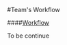 #Team's Workflow

####[Workflow](https://github.com/vantienvnn/php-team-workflow/blob/master/README.md)

To be continue
